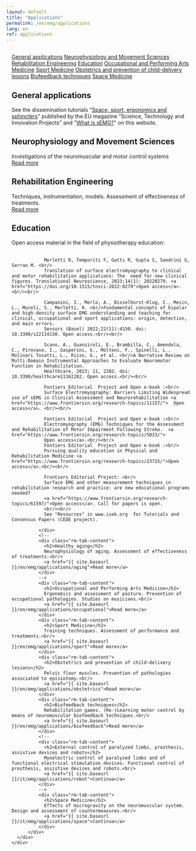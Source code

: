 ```yaml
---
layout: default
title: "Applications"
permalink: /en/emg/applications
lang: en
ref: applications
---
```


<!-- APPLICATIONS -->
<div class="row" style="padding: 1em">
  <div class="container-fluid">
    <div class="row">
      <div class="col-lg-12 col-md-12 col-sm-12 col-xs-12 rm-tab-container">
          <div class="col-lg-3 col-md-3 col-sm-3 col-xs-3 rm-tab-menu">
            <div class="list-group">
              <a href="#" class="list-group-item active">General applications</a>
              <a href="#" class="list-group-item">Neurophysiology and Movement Sciences</a>
              <a href="#" class="list-group-item">Rehabilitation Engineering</a>
              <!--
              <a href="#" class="list-group-item">Healthy aging</a>
              -->
              <a href="#" class="list-group-item">Education</a>
              <a href="#" class="list-group-item">Occupational and Performing Arts Medicine</a>
              <a href="#" class="list-group-item">Sport Medicine</a>
              <a href="#" class="list-group-item">Obstetrics and prevention of child-delivery lesions</a>
              <a href="#" class="list-group-item">Biofeedback techniques</a>
              <!--
              <a href="#" class="list-group-item">External control of paralyzed limbs, prosthesis, assistive devices and robots</a>
              -->
              <a href="#" class="list-group-item">Space Medicine</a>
            </div>
          </div>
          <div class="col-lg-9 col-md-9 col-sm-9 col-xs-9 rm-tab">
              <div class="rm-tab-content active">
                <h2>General applications</h2>
                See the dissemination tutorials "<a href="/assets/pdfs/space_sport_ergonomics_sphincters.pdf">Space, sport, ergonomics and sphincters</a>" published by the EU magazine "Science, Technology and Innovation Projects" and "<a href="/en/emg/what/semg">What is sEMG?</a>" on this website.
              </div>
              <div class="rm-tab-content">
                <h2>Neurophysiology and Movement Sciences</h2>
                Investigations of the neuromuscular and motor control systems<br/>
                <a href="{{ site.baseurl }}/en/emg/applications/neurophysiology">Read more</a>
              </div>
              <div class="rm-tab-content">
                <h2>Rehabilitation Engineering</h2>
                Techniques, instrumentation, models. Assessment of effectiveness of treatments.<br/>
                <a href="{{ site.baseurl }}/en/emg/applications/rehabilitation">Read more</a>
              </div>
              <div class="rm-tab-content">
                <h2>Education</h2>
                Open access material in the field of physiotherapy education:<br/><br/>
                
                Merletti R, Temporiti F, Gatti R, Gupta S, Sandrini G, Serrao M. <br/>
                Translation of surface electromyography to clinical and motor rehabilitation applications: The  need for new clinical figures. Translational Neuroscience, 2023;14(1): 20220279. <a href="https://doi.org/10.1515/tnsci-2022-0279">Open access</a>.<br/><br/>
                
                Campanini, I., Merlo, A., Disselhorst-Klug, C., Mesin, L., Muceli, S., Merletti, R. <br/>Fundamental concepts of bipolar and high-density surface EMG understanding and teaching for clinical, occupational and sport applications: origin, detection, and main errors. 
                Sensors (Basel) 2022;22(11):4150. doi: 10.3390/s22114150. Open access.<br/><br/>
                
                Scano, A., Guanziroli, E., Brambilla, C., Amendola, C., Pirovano, I., Gasperini, G., Molteni, F., Spinelli, L., Molinari Tosatti, L., Rizzo, G., et al. <br/>A Narrative Review on Multi-Domain Instrumental Approaches to Evaluate Neuromotor Function in Rehabilitation. 
                Healthcare, 2023; 11, 2282. doi: 10.3390/healthcare11162282. Open access.<br/><br/>
                
                Fontiers Editorial  Project and Open e-book :<br/> 
                Surface Electromyography: Barriers Limiting Widespread use of sEMG in Clinical Assessment and Neurorehabilitation <a href="https://www.frontiersin.org/research-topics/11157/">  Open access</a>. <br/><br/>
                
                Fontiers Editorial  Project and Open e-book :<br/> 
                Electromyography (EMG) Techniques for the Assessment and Rehabilitation of Motor Impairment Following Stroke.  <a href="https://www.frontiersin.org/research-topics/5033/"> 
                Open access</a>.<br/><br/>
                Fontiers Editorial  Project and Open e-book :<br/> 
                Pursuing quality education in Physical and Rehabilitation Medicine <a href="https://www.frontiersin.org/research-topics/23715/">Open access</a>.<br/><br/>
                
                Frontiers Editorial Project: <br/>
                Surface EMG and other measurement techniques in rehabilitation research and practice: are new educational programs needed? 
                <a href="https://www.frontiersin.org/research-topics/61597/">Open access</a>. Call for papers is open.
                <br/><br/>
                See "Resources" in www.isek.org  for Tutorials and Consensus Papers (CEDE project).
                
              </div>
              <!--
              <div class="rm-tab-content">
                <h2>Healthy aging</h2>
                Neurophysiology of aging. Assessment of effectiveness of treatments.<br/>
                <a href="{{ site.baseurl }}/en/emg/applications/aging">Read more</a>
              </div>
              -->
              <div class="rm-tab-content">
                <h2>Occupational and Performing Arts Medicine</h2>
                Ergonomics and assessment of posture. Prevention of occupational pathologies. Studies on musicians.<br/>
                <a href="{{ site.baseurl }}/en/emg/applications/occupational">Read more</a>
              </div>
              <div class="rm-tab-content">
                <h2>Sport Medicine</h2>
                Training techniques. Assessment of performance and treatments.<br/>
                <a href="{{ site.baseurl }}/en/emg/applications/sport">Read more</a>
              </div>
              <div class="rm-tab-content">
                <h2>Obstetrics and prevention of child-delivery lesions</h2>
                Pelvic floor muscles. Prevention of pathologies associated to episiotomy.<br/>
                <a href="{{ site.baseurl }}/en/emg/applications/obstetrics">Read more</a>
              </div>
              <div class="rm-tab-content">
                <h2>Biofeedback techniques</h2>
                Rehabilitation games. (Re-)Learning motor control by means of neuromuscular biofeedback techniques.<br/>
                <a href="{{ site.baseurl }}/en/emg/applications/biofeedback">Read more</a>
              </div>
              <!--
              <div class="rm-tab-content">
                <h2>External control of paralyzed limbs, prosthesis, assistive devices and robots</h2>
                Myoelectric control of paralyzed limbs and of functional electrical stimulation devices. Functional control of prosthesis, assistive devices and robots.<br/>
                <a href="{{ site.baseurl }}/it/emg/applications/robot">Continua</a>
              </div>
              -->
              <div class="rm-tab-content">
                <h2>Space Medicine</h2>
                Effects of microgravity on the neuromuscular system. Design and assessment of countermeasures.<br/>
                <a href="{{ site.baseurl }}/it/emg/applications/space">Continua</a>
              </div>
          </div>
      </div>
    </div>
  </div>
</div>